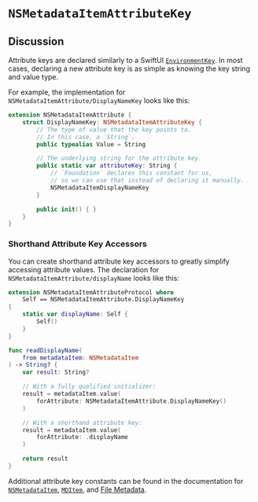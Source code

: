 # ``NSMetadataItemAttributeKey``

## Discussion

Attribute keys are declared similarly to a SwiftUI
[`EnvironmentKey`](https://developer.apple.com/documentation/swiftui/environmentkey)\.
In most cases, declaring a new attribute key is as simple as knowing the key string and value type.

For example, the implementation for ``NSMetadataItemAttribute/DisplayNameKey`` looks like this:
```swift
extension NSMetadataItemAttribute {
	struct DisplayNameKey: NSMetadataItemAttributeKey {
		// The type of value that the key points to.
		// In this case, a `String`.
		public typealias Value = String

		// The underlying string for the attribute key.
		public static var attributeKey: String {
			// `Foundation` declares this constant for us,
			// so we can use that instead of declaring it manually.
			NSMetadataItemDisplayNameKey
		}

		public init() { }
	}
}
```


### Shorthand Attribute Key Accessors

You can create shorthand attribute key accessors to greatly simplify accessing attribute values.
The declaration for ``NSMetadataItemAttribute/displayName`` looks like this:
```swift
extension NSMetadataItemAttributeProtocol where
	Self == NSMetadataItemAttribute.DisplayNameKey
{
	static var displayName: Self {
		Self()
	}
}
```
```swift
func readDisplayName(
	from metadataItem: NSMetadataItem
) -> String? {
	var result: String?

	// With a fully qualified initializer:
	result = metadataItem.value(
		forAttribute: NSMetadataItemAttribute.DisplayNameKey()
	)

	// With a shorthand attribute key:
	result = metadataItem.value(
		forAttribute: .displayName
	)

	return result
}
```


Additional attribute key constants can be found in the documentation for 
[`NSMetadataItem`](https://developer.apple.com/documentation/foundation/nsmetadataitem#1681152),
[`MDItem`](https://developer.apple.com/documentation/coreservices/file_metadata/mditem#1658393), and
[File Metadata](https://developer.apple.com/documentation/coreservices/file_metadata#2934150)\.
